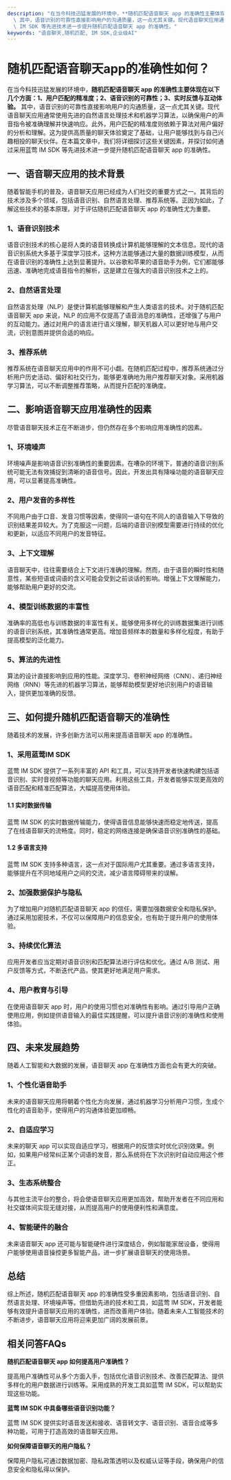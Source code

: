```yaml
---
description: "在当今科技迅猛发展的环境中，**随机匹配语音聊天 app 的准确性主要体现在以下几个方面：1、用户匹配的精准度；2、语音识别的可靠性；3、实时反馈与互动体验。**\
  \ 其中，语音识别的可靠性直接影响用户的沟通质量，这一点尤其关键。现代语音聊天应用通常使用先进的自然语言处理技术和机器学习算法，以确保用户的声音指令被准确理解并快速响应。此外，用户匹配的精准度则依赖于算法对用户偏好的分析和理解。这为提供高质量的聊天体验奠定了基础，让用户能够找到与自己兴趣相投的聊天伙伴。在本篇文章中，我们将详细探讨这些关键因素，并探讨如何通过采用蓝莺\
  \ IM SDK 等先进技术进一步提升随机匹配语音聊天 app 的准确性。"
keywords: "语音聊天,随机匹配, IM SDK,企业级AI"
---
```

# 随机匹配语音聊天app的准确性如何？

在当今科技迅猛发展的环境中，**随机匹配语音聊天 app 的准确性主要体现在以下几个方面：1、用户匹配的精准度；2、语音识别的可靠性；3、实时反馈与互动体验。** 其中，语音识别的可靠性直接影响用户的沟通质量，这一点尤其关键。现代语音聊天应用通常使用先进的自然语言处理技术和机器学习算法，以确保用户的声音指令被准确理解并快速响应。此外，用户匹配的精准度则依赖于算法对用户偏好的分析和理解。这为提供高质量的聊天体验奠定了基础，让用户能够找到与自己兴趣相投的聊天伙伴。在本篇文章中，我们将详细探讨这些关键因素，并探讨如何通过采用蓝莺 IM SDK 等先进技术进一步提升随机匹配语音聊天 app 的准确性。

## **一、语音聊天应用的技术背景**

随着智能手机的普及，语音聊天应用已经成为人们社交的重要方式之一。其背后的技术涉及多个领域，包括语音识别、自然语言处理、推荐系统等。正因为如此，了解这些技术的基本原理，对于评估随机匹配语音聊天 app 的准确性尤为重要。

### 1、语音识别技术

语音识别技术的核心是将人类的语音转换成计算机能够理解的文本信息。现代的语音识别系统大多基于深度学习技术，这种方法能够通过大量的数据训练模型，从而在语音识别的准确性上达到显著提升。以谷歌和苹果的语音助手为例，它们都能够迅速、准确地完成语音指令的解析，这是建立在强大的语音识别技术之上的。

### 2、自然语言处理

自然语言处理（NLP）是使计算机能够理解和产生人类语言的技术。对于随机匹配语音聊天 app 来说，NLP 的应用不仅提高了语音消息的准确性，还增强了与用户的互动能力。通过对用户的语言进行语义理解，聊天机器人可以更好地与用户交流，识别意图并提供合适的响应。

### 3、推荐系统

推荐系统在语音聊天应用中的作用不可小觑。在随机匹配过程中，推荐系统通过分析用户历史活动、偏好和社交行为，能够更准确地为用户推荐聊天对象。采用机器学习算法，可以不断调整推荐策略，从而提升匹配的准确度。

## **二、影响语音聊天应用准确性的因素**

尽管语音聊天技术正在不断进步，但仍然存在多个影响应用准确性的因素。

### 1、环境噪声

环境噪声是影响语音识别准确性的重要因素。在嘈杂的环境下，普通的语音识别系统可能无法有效捕捉到清晰的语音信号。因此，开发出具有降噪功能的语音聊天应用，可以显著提高准确性。

### 2、用户发音的多样性

不同用户由于口音、发音习惯等因素，使得同一语句在不同人的语音输入下导致的识别结果差异较大。为了克服这一问题，后端的语音识别模型需要进行持续的优化和更新，以适应不同用户的发音特征。

### 3、上下文理解

语音聊天中，往往需要结合上下文进行准确的理解。然而，由于语音的瞬时性和随意性，某些短语或词语的含义可能会受到之前谈话的影响。增强上下文理解能力，能够帮助用户更好的交流。

### 4、模型训练数据的丰富性

准确率的高低也与训练数据的丰富性有关。能够使用多样化的训练数据集进行训练的语音识别系统，其准确性通常更高。增加音频样本的数量和多样化程度，有助于提高模型的泛化能力。

### 5、算法的先进性

算法的设计直接影响到应用的性能。深度学习、卷积神经网络（CNN）、递归神经网络（RNN）等先进的机器学习算法，能够帮助模型更好地识别用户的语音输入，提供更加准确的反馈。

## **三、如何提升随机匹配语音聊天的准确性**

随着技术的发展，许多创新方法可以用来提高语音聊天 app 的准确性。

### 1、采用蓝莺IM SDK

蓝莺 IM SDK 提供了一系列丰富的 API 和工具，可以支持开发者快速构建包括语音识别、实时音视频等功能的聊天应用。利用这些工具，开发者能够实现更高效的语音匹配和精准匹配算法，大幅提高使用体验。

#### 1.1 实时数据传输

蓝莺 IM SDK 的实时数据传输能力，使得语音信息能够快速而稳定地传送，提高了在线语音聊天的流畅度。同时，稳定的网络连接是确保语音识别准确性的基础。

#### 1.2 多语言支持

蓝莺 IM SDK 支持多种语言，这一点对于国际用户尤其重要。通过多语言支持，能够提升在不同地域用户之间的交流，减少语言障碍带来的误解。

### 2、加强数据保护与隐私

为了增加用户对随机匹配语音聊天 app 的信任，需要加强数据安全和隐私保护。通过采用加密技术，不仅可以保障用户的信息安全，也有助于提升用户的使用体验。

### 3、持续优化算法

应用开发者应当定期对语音识别和匹配算法进行评估和优化。通过 A/B 测试、用户反馈等方式，不断迭代产品，使其更好地满足用户需求。

### 4、用户教育与引导

在使用语音聊天 app 时，用户的使用习惯也对准确性有影响。通过引导用户正确使用应用，例如提供语音输入的最佳实践提醒，可以提升语音识别的准确性和使用体验。

## **四、未来发展趋势**

随着人工智能和大数据的发展，语音聊天 app 在准确性方面也会有更大的突破。

### 1、个性化语音助手

未来的语音聊天应用将朝着个性化方向发展，通过机器学习分析用户习惯，生成个性化的语音助手，使得用户的沟通体验更加顺畅。

### 2、自适应学习

未来的聊天 app 可以实现自适应学习，根据用户的反馈实时优化识别效果。例如，如果用户经常纠正某个词语的发音，那么系统将在下次识别时自动应用这个修正。

### 3、生态系统整合

与其他主流平台的整合，将会使语音聊天应用更加高效，帮助开发者在不同应用和社交媒体间实现无缝对接，从而提高用户的使用便利性和满意度。

### 4、智能硬件的融合

未来语音聊天 app 还可能与智能硬件进行深度结合，例如智能家居设备，使得用户能够使用语音操控更多智能产品，进一步扩展语音聊天的使用场景。

## **总结**

综上所述，随机匹配语音聊天 app 的准确性受多重因素影响，包括语音识别、自然语言处理、环境噪声等。但借助先进的技术和工具，如蓝莺 IM SDK，开发者能够有效提升语音聊天应用的准确性，进而改善用户体验。随着未来人工智能技术的不断进步，语音聊天应用将迎来更加广阔的发展前景。

## 相关问答FAQs
**随机匹配语音聊天 app 如何提高用户准确性？**

提高用户准确性可从多个方面入手，包括优化语音识别技术、改善匹配算法、提供多样化的用户数据进行训练等。采用成熟的开发工具如蓝莺 IM SDK，可以帮助实现这些功能。

**蓝莺 IM SDK 中具备哪些语音识别功能？**

蓝莺 IM SDK 提供实时语音发送和接收、语音转文字、语音识别、语音合成等多种功能，可用于打造高效的语音聊天应用。

**如何保障语音聊天的用户隐私？**

保障用户隐私可通过数据加密、隐私政策透明以及权威认证等手段，确保用户的信息安全和隐私得以保护。

